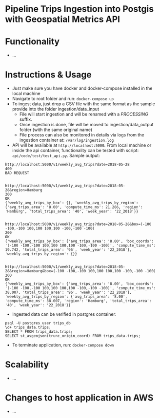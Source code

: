 # Pipeline Trips Ingestion into Postgis with Geospatial Metrics API

# Functionality
- ...

# Instructions & Usage
- Just make sure you have docker and docker-compose installed in the local machine
- Navigate to root folder and run: `docker-compose up`
- To ingest data, just drop a CSV file with the same format as the sample provide into the folder ingestion/data_input
  - File will start ingestion and will be renamed with a _PROCESSING_ suffix.
  - Once ingestion is done, file will be moved to ingestion/data_output folder (with the same original name)
  - File process can also be monitored in details via logs from the ingestion container at: `/var/log/ingestion.log`
- API will be available at `http://localhost:5000`. From local machine or inside the api container, functionality can be tested with script: `api/code/test/test_api.py`. Sample output:
```
http://localhost:5000/v1/weekly_avg_trips?date=2018-05-28
400
BAD REQUEST


http://localhost:5000/v1/weekly_avg_trips?date=2018-05-28&region=Hamburg
200
OK
{'weekly_avg_trips_by_box': {}, 'weekly_avg_trips_by_region': {'avg_trips_area': '8.00', 'compute_time_ms': 21.266, 'region': 'Hamburg', 'total_trips_area': '40', 'week_year': '22_2018'}}


http://localhost:5000/v1/weekly_avg_trips?date=2018-05-28&box=(-100 -100,-100 100,100 100,100 -100,-100 -100)
200
OK
{'weekly_avg_trips_by_box': {'avg_trips_area': '8.00', 'box_coords': '(-100 -100,-100 100,100 100,100 -100,-100 -100)', 'compute_time_ms': 19.742, 'total_trips_area': '96', 'week_year': '22_2018'}, 'weekly_avg_trips_by_region': {}}


http://localhost:5000/v1/weekly_avg_trips?date=2018-05-28&region=Hamburg&box=(-100 -100,-100 100,100 100,100 -100,-100 -100)
200
OK
{'weekly_avg_trips_by_box': {'avg_trips_area': '8.00', 'box_coords': '(-100 -100,-100 100,100 100,100 -100,-100 -100)', 'compute_time_ms': 38.007, 'total_trips_area': '96', 'week_year': '22_2018'}, 'weekly_avg_trips_by_region': {'avg_trips_area': '8.00', 'compute_time_ms': 38.007, 'region': 'Hamburg', 'total_trips_area': '40', 'week_year': '22_2018'}}
```
- Ingested data can be verified in postgres container:
```
psql -U postgres_user trips_db
\d+ trips_data.trips;
SELECT * FROM trips_data.trips;
SELECT st_asgeojson(trunc_origin_coord) FROM trips_data.trips;
```
- To terminate application, run: `docker-compose down`

# Scalability
- ...

# Changes to host application in AWS
- ...

